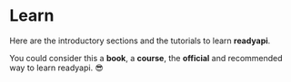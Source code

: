 # Learn

Here are the introductory sections and the tutorials to learn **readyapi**.

You could consider this a **book**, a **course**, the **official** and recommended way to learn readyapi. 😎
